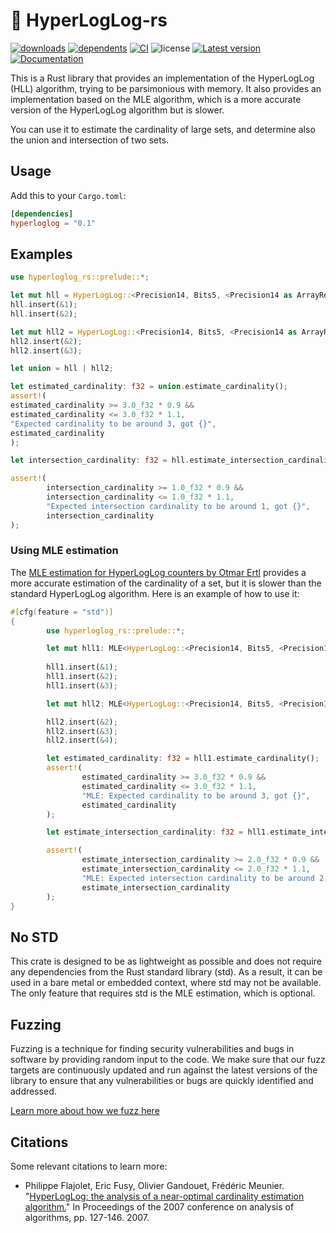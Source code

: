 # 🧮 HyperLogLog-rs
[![downloads](https://img.shields.io/crates/d/hyperloglog-rs)](https://crates.io/crates/hyperloglog-rs)
[![dependents](https://img.shields.io/librariesio/dependents/cargo/hyperloglog-rs)](https://crates.io/crates/hyperloglog-rs/reverse_dependencies)
[![CI](https://github.com/LucaCappelletti94/hyperloglog-rs/actions/workflows/rust.yml/badge.svg)](https://github.com/LucaCappelletti94/hyperloglog-rs/actions)
![license](https://img.shields.io/crates/l/hyperloglog-rs)
[![Latest version](https://img.shields.io/crates/v/hyperloglog-rs.svg)](https://crates.io/crates/hyperloglog-rs)
[![Documentation](https://docs.rs/hyperloglog-rs/badge.svg)](https://docs.rs/hyperloglog-rs)

This is a Rust library that provides an implementation of the HyperLogLog (HLL) algorithm, trying to be parsimonious with memory.
It also provides an implementation based on the MLE algorithm, which is a more accurate version of the HyperLogLog algorithm but is slower.

You can use it to estimate the cardinality of large sets, and determine also the union and intersection of two sets.

## Usage

Add this to your `Cargo.toml`:

```toml
[dependencies]
hyperloglog = "0.1"
```

## Examples

```rust
use hyperloglog_rs::prelude::*;

let mut hll = HyperLogLog::<Precision14, Bits5, <Precision14 as ArrayRegister<Bits5>>::ArrayRegister>::default();
hll.insert(&1);
hll.insert(&2);

let mut hll2 = HyperLogLog::<Precision14, Bits5, <Precision14 as ArrayRegister<Bits5>>::ArrayRegister>::default();
hll2.insert(&2);
hll2.insert(&3);

let union = hll | hll2;

let estimated_cardinality: f32 = union.estimate_cardinality();
assert!(
estimated_cardinality >= 3.0_f32 * 0.9 &&
estimated_cardinality <= 3.0_f32 * 1.1,
"Expected cardinality to be around 3, got {}",
estimated_cardinality
);

let intersection_cardinality: f32 = hll.estimate_intersection_cardinality(&hll2);

assert!(
        intersection_cardinality >= 1.0_f32 * 0.9 &&
        intersection_cardinality <= 1.0_f32 * 1.1,
        "Expected intersection cardinality to be around 1, got {}",
        intersection_cardinality
);
```

### Using MLE estimation
The [MLE estimation for HyperLogLog counters by Otmar Ertl](https://oertl.github.io/hyperloglog-sketch-estimation-paper/paper/paper.pdf) provides a more accurate estimation of the cardinality of a set, but it is slower than the standard HyperLogLog algorithm. Here is an example of how to use it:

```rust
#[cfg(feature = "std")]
{
        use hyperloglog_rs::prelude::*;

        let mut hll1: MLE<HyperLogLog::<Precision14, Bits5, <Precision14 as ArrayRegister<Bits5>>::ArrayRegister>> = MLE::default();
        
        hll1.insert(&1);
        hll1.insert(&2);
        hll1.insert(&3);

        let mut hll2: MLE<HyperLogLog::<Precision14, Bits5, <Precision14 as ArrayRegister<Bits5>>::ArrayRegister>> = MLE::default();

        hll2.insert(&2);
        hll2.insert(&3);
        hll2.insert(&4);

        let estimated_cardinality: f32 = hll1.estimate_cardinality();
        assert!(
                estimated_cardinality >= 3.0_f32 * 0.9 &&
                estimated_cardinality <= 3.0_f32 * 1.1,
                "MLE: Expected cardinality to be around 3, got {}",
                estimated_cardinality
        );

        let estimate_intersection_cardinality: f32 = hll1.estimate_intersection_cardinality(&hll2);

        assert!(
                estimate_intersection_cardinality >= 2.0_f32 * 0.9 &&
                estimate_intersection_cardinality <= 2.0_f32 * 1.1,
                "MLE: Expected intersection cardinality to be around 2, got {}",
                estimate_intersection_cardinality
        );
}
```

## No STD
This crate is designed to be as lightweight as possible and does not require any dependencies from the Rust standard library (std). As a result, it can be used in a bare metal or embedded context, where std may not be available. The only feature that requires std is the MLE estimation, which is optional.

## Fuzzing
Fuzzing is a technique for finding security vulnerabilities and bugs in software by providing random input to the code. We make sure that our fuzz targets are continuously updated and run against the latest versions of the library to ensure that any vulnerabilities or bugs are quickly identified and addressed.

[Learn more about how we fuzz here](https://github.com/LucaCappelletti94/hyperloglog-rs/tree/main/fuzz)

## Citations
Some relevant citations to learn more:

* Philippe Flajolet, Eric Fusy, Olivier Gandouet, Frédéric Meunier. "[HyperLogLog: the analysis of a near-optimal cardinality estimation algorithm.](https://hal.science/file/index/docid/406166/filename/FlFuGaMe07.pdf)" In Proceedings of the 2007 conference on analysis of algorithms, pp. 127-146. 2007.
